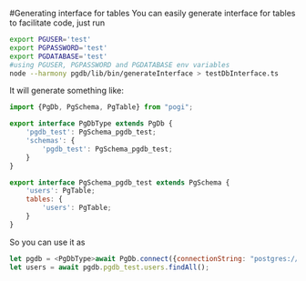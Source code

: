 #Generating interface for tables
You can easily generate interface for tables to facilitate code, just run
```bash
export PGUSER='test'
export PGPASSWORD='test'
export PGDATABASE='test'
#using PGUSER, PGPASSWORD and PGDATABASE env variables
node --harmony pgdb/lib/bin/generateInterface > testDbInterface.ts
```
It will generate something like:
```js 
import {PgDb, PgSchema, PgTable} from "pogi";

export interface PgDbType extends PgDb {
    'pgdb_test': PgSchema_pgdb_test;
    'schemas': {
        'pgdb_test': PgSchema_pgdb_test;
    }
}

export interface PgSchema_pgdb_test extends PgSchema {
    'users': PgTable;
    tables: {
        'users': PgTable;
    }
}
```

So you can use it as 
```js
let pgdb = <PgDbType>await PgDb.connect({connectionString: "postgres://"});
let users = await pgdb.pgdb_test.users.findAll();
```
